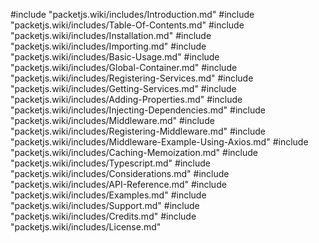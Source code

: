 #include "packetjs.wiki/includes/Introduction.md"
#include "packetjs.wiki/includes/Table-Of-Contents.md"
#include "packetjs.wiki/includes/Installation.md"
#include "packetjs.wiki/includes/Importing.md"
#include "packetjs.wiki/includes/Basic-Usage.md"
#include "packetjs.wiki/includes/Global-Container.md"
#include "packetjs.wiki/includes/Registering-Services.md"
#include "packetjs.wiki/includes/Getting-Services.md"
#include "packetjs.wiki/includes/Adding-Properties.md"
#include "packetjs.wiki/includes/Injecting-Dependencies.md"
#include "packetjs.wiki/includes/Middleware.md"
#include "packetjs.wiki/includes/Registering-Middleware.md"
#include "packetjs.wiki/includes/Middleware-Example-Using-Axios.md"
#include "packetjs.wiki/includes/Caching-Memoization.md"
#include "packetjs.wiki/includes/Typescript.md"
#include "packetjs.wiki/includes/Considerations.md"
#include "packetjs.wiki/includes/API-Reference.md"
#include "packetjs.wiki/includes/Examples.md"
#include "packetjs.wiki/includes/Support.md"
#include "packetjs.wiki/includes/Credits.md"
#include "packetjs.wiki/includes/License.md"
